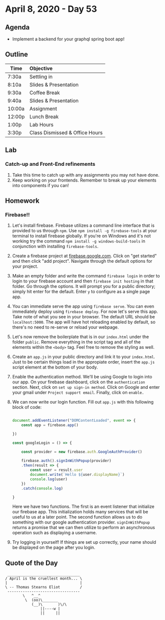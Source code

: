 # April 8, 2020 - Day 53


## Agenda

- Implement a backend for your graphql spring boot app! 

## Outline

| Time   | Objective                        |
| -------|:---------------------------------|
| 7:30a  | Settling in                      |
| 8:10a  | Slides & Presentation            |
| 9:30a  | Coffee Break                     |
| 9:40a  | Slides & Presentation            |
| 10:00a | Assignment                       |
| 12:00p | Lunch Break                      |
| 1:00p  | Lab Hours                        |
| 3:30p  | Class Dismissed & Office Hours   |

## Lab

### Catch-up and Front-End refinements 

1. Take this time to catch up with any assignments you may not have done. 
2. Keep working on your frontends. Remember to break up your elements into components if you can! 


## Homework 

### Firebase!!

1. Let's install firebase. Firebase utilizes a command line interface that is provided to us through `npm`. Use `npm install -g firebase-tools` at your terminal to install firebase globally. If you're on Windows and it's not working try the command `npm install -g windows-build-tools` in conjunction with installing `firebase-tools`. 

2. Create a firebase project at [firebase.google.com](firebase.google.com). Click on "get started" and then click "add project". Navigate through the default options for your project. 

3. Make an empty folder and write the command `firebase login` in order to login to your firebase account and then `firebase init hosting` in that folder. Go through the options. It will prompt you for a public directory; simply hit enter for the default. Enter `y` to configure as a single page app. 

4. You can immediate serve the app using `firebase serve`. You can even immediately deploy using `firebase deploy`. For now let's serve this app. Take note of what you see in your browser. The default URL should be `localhost:5000`. The app will have hot reloading enabled by default, so there's no need to re-serve or reload your webpage. 

5. Let's now remove the boilerplate that is in our `index.html` under the folder `public`. Remove everything in the script tag and all of the elements within the `<body>` tag. Feel free to remove the styling as well.

6. Create an `app.js` in your public directory and link it to your `index.html`. Just to be certain things load in the appropiate order, insert the `app.js` script element at the bottom of your body. 

7. Enable the authentication method. We'll be using Google to login into our app. On your firebase dashboard, click on the `authentication` section. Next, click on `set up sign-in method`. Click on Google and enter your gmail under `Project support email`. Finally, click on `enable.` 

8. We can now write our login function. Fill out `app.js` with this following block of code: 

    ```JavaScript

    document.addEventListener("DOMContentLoaded", event => {
        const app = firebase.app()

    })

    const googleLogin = () => {

        const provider = new firebase.auth.GoogleAuthProvider()
        
        firebase.auth().signInWithPopup(provider)
        .then(result => {
            const user = result.user
            document.write(`Hello ${user.displayName}`)
            console.log(user)
        })
        .catch(console.log)

    }
    ```
    Here we have two functions. The first is an event listener that initialize our firebase app. This initialization holds many services that will be useful to us at a later point.  The second function allows us to do something with our google authentication provider. `signInWithPopup` returns a promise that we can then utilize to perform an asynchronous operation such as displaying a username. 


9. Try logging in yourself! If things are set up correctly, your name should be displayed on the page after you login. 





## Quote of the Day 
```
 _________________________________
/ April is the cruellest month... \
|                                 |
\ -- Thomas Stearns Eliot         /
 ---------------------------------
        \   ^__^
         \  (oo)\_______
            (__)\       )\/\
                ||----w |
                ||     ||

```